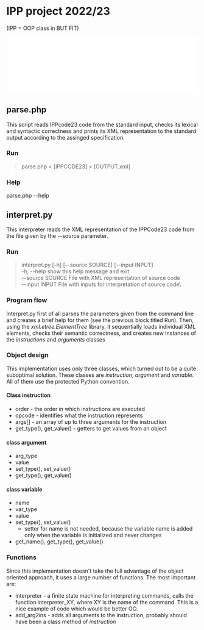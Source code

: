 # IPP project 2022/23
(IPP = OOP class in BUT FIT)

![](./img/pipeline_white.png)

## parse.php
This script reads IPPcode23 code from the standard input, checks its lexical and syntactic correctness and prints its XML representation to the standard output according to the assinged specification.

### Run
> parse.php < [IPPCODE23] > [OUTPUT.xml]

### Help
parse.php --help

## interpret.py 
This interpreter reads the XML representation of the IPPCode23 code from the file given by the --source parameter.

### Run
> interpret.py [-h] [--source SOURCE] [--input INPUT]\
> -h, --help       show this help message and exit\
> --source SOURCE  File with XML representation of source code\
> --input INPUT    File with inputs for interpretation of source code\

### Program flow
Interpret.py first of all parses the parameters given from the command line and creates a brief help for them (see the previous block titled Run). Then, using the *xml.etree.ElementTree* library, it sequentially loads individual XML elements, checks their semantic correctness, and creates new instances of the *instructions* and *arguments* classes

### Object design
This implementation uses only three classes, which turned out to be a quite suboptimal solution. These classes are *instruction*, *argument* and *variable*. All of them use the protected Python convention.

#### Class instruction
- order - the order in which instructions are executed
- opcode - identifies what the instruction represents
- args[] - an array of up to three arguments for the instruction
- get_type(), get_value() - getters to get values from an object

#### class argument
- arg_type
- value
- set_type(), set_value()
- get_type(), get_value()

#### class variable
- name
- var_type
- value
- set_type(), set_value()
    - setter for name is not needed, because the variable name is added only when the variable is initialized and never changes
- get_name(), get_type(), get_value()

### Functions
Since this implementation doesn't take the full advantage of the object oriented approach, it uses a large number of functions. The most important are:
- interpreter - a finite state machine for interpreting commands, calls the function interpreter_XY, where XY is the name of the command. This is a nice example of code which would be better OO. 
- add_arg2ins - adds all arguments to the instruction, probably should have been a class method of *instruction*